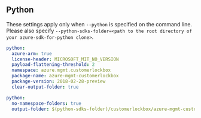 ## Python

These settings apply only when `--python` is specified on the command line.
Please also specify `--python-sdks-folder=<path to the root directory of your azure-sdk-for-python clone>`.

```yaml $(python)
python:
  azure-arm: true
  license-header: MICROSOFT_MIT_NO_VERSION
  payload-flattening-threshold: 2
  namespace: azure.mgmt.customerlockbox
  package-name: azure-mgmt-customerlockbox
  package-version: 2018-02-28-preview
  clear-output-folder: true
```

```yaml $(python)
python:
  no-namespace-folders: true
  output-folder: $(python-sdks-folder)/customerlockbox/azure-mgmt-customerlockbox/azure/mgmt/customerlockbox
```
